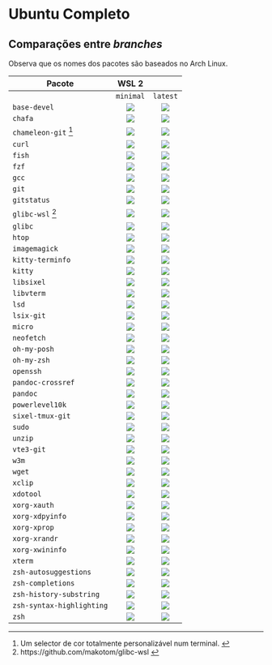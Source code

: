# Ubuntu Completo

## Comparações entre *branches*

Observa que os nomes dos pacotes são baseados no Arch Linux.

| Pacote                                                      |   WSL 2             ||
| ----------------------------------------------------------- | :-------: | :------: |
|                                                             | `minimal` | `latest` |
| `base-devel`                                                |  ![][s]   |  ![][s]  |
| `chafa`                                                     |  ![][n]   |  ![][s]  |
| `chameleon-git` <a href="#fn1" id="fnref1"><sup>1</sup></a> |  ![][n]   |  ![][s]  |
| `curl`                                                      |  ![][s]   |  ![][s]  |
| `fish`                                                      |  ![][n]   |  ![][s]  |
| `fzf`                                                       |  ![][s]   |  ![][s]  |
| `gcc`                                                       |  ![][s]   |  ![][s]  |
| `git`                                                       |  ![][s]   |  ![][s]  |
| `gitstatus`                                                 |  ![][s]   |  ![][s]  |
| `glibc-wsl` <a href="#fn2" id="fnref2"><sup>2</sup></a>     |  ![][n]   |  ![][n]  |
| `glibc`                                                     |  ![][s]   |  ![][s]  |
| `htop`                                                      |  ![][s]   |  ![][s]  |
| `imagemagick`                                               |  ![][n]   |  ![][s]  |
| `kitty-terminfo`                                            |  ![][n]   |  ![][s]  |
| `kitty`                                                     |  ![][n]   |  ![][s]  |
| `libsixel`                                                  |  ![][n]   |  ![][s]  |
| `libvterm`                                                  |  ![][n]   |  ![][s]  |
| `lsd`                                                       |  ![][s]   |  ![][s]  |
| `lsix-git`                                                  |  ![][n]   |  ![][s]  |
| `micro`                                                     |  ![][s]   |  ![][s]  |
| `neofetch`                                                  |  ![][s]   |  ![][s]  |
| `oh-my-posh`                                                |  ![][n]   |  ![][s]  |
| `oh-my-zsh`                                                 |  ![][s]   |  ![][s]  |
| `openssh`                                                   |  ![][s]   |  ![][s]  |
| `pandoc-crossref`                                           |  ![][s]   |  ![][s]  |
| `pandoc`                                                    |  ![][s]   |  ![][s]  |
| `powerlevel10k`                                             |  ![][s]   |  ![][s]  |
| `sixel-tmux-git`                                            |  ![][n]   |  ![][s]  |
| `sudo`                                                      |  ![][s]   |  ![][s]  |
| `unzip`                                                     |  ![][s]   |  ![][s]  |
| `vte3-git`                                                  |  ![][n]   |  ![][s]  |
| `w3m`                                                       |  ![][n]   |  ![][s]  |
| `wget`                                                      |  ![][s]   |  ![][s]  |
| `xclip`                                                     |  ![][s]   |  ![][s]  |
| `xdotool`                                                   |  ![][s]   |  ![][s]  |
| `xorg-xauth`                                                |  ![][n]   |  ![][s]  |
| `xorg-xdpyinfo`                                             |  ![][s]   |  ![][s]  |
| `xorg-xprop`                                                |  ![][s]   |  ![][s]  |
| `xorg-xrandr`                                               |  ![][s]   |  ![][s]  |
| `xorg-xwininfo`                                             |  ![][s]   |  ![][s]  |
| `xterm`                                                     |  ![][n]   |  ![][s]  |
| `zsh-autosuggestions`                                       |  ![][s]   |  ![][s]  |
| `zsh-completions`                                           |  ![][s]   |  ![][s]  |
| `zsh-history-substring`                                     |  ![][s]   |  ![][s]  |
| `zsh-syntax-highlighting`                                   |  ![][s]   |  ![][s]  |
| `zsh`                                                       |  ![][s]   |  ![][s]  |

<hr/>

<ol>
  <li id="fn1"> Um selector de cor totalmente personalizável num terminal. <a href="#fnref1">↩︎</a></li>
  <li id="fn2"> https://github.com/makotom/glibc-wsl <a href="#fnref2">↩︎</a></li>
</ol>

[n]: ../config/images/no.png
[s]: ../config/images/yes.png